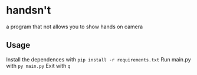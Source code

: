 # handsn't
a program that not allows you to show hands on camera

## Usage
Install the dependences with `pip install -r requirements.txt`
Run main.py with `py main.py`
Exit with `q`
